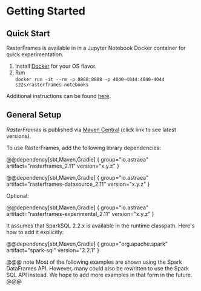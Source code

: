 # Getting Started

## Quick Start

RasterFrames is available in in a Jupyter Notebook Docker container for quick experimentation.

1. Install [Docker](https://www.docker.com/get-docker) for your OS flavor.
2. Run  
   `docker run -it --rm -p 8888:8888 -p 4040-4044:4040-4044 s22s/rasterframes-notebooks`

Additional instructions can be found [here](https://github.com/locationtech/rasterframes/blob/develop/deployment/README.md).

## General Setup

*RasterFrames* is published via [Maven Central](http://search.maven.org/#search%7Cga%7C1%7Crasterframes) (click link to see latest versions).

To use RasterFrames, add the following library dependencies:

@@dependency[sbt,Maven,Gradle] {
  group="io.astraea"
  artifact="rasterframes_2.11"
  version="x.y.z"
}

@@dependency[sbt,Maven,Gradle] {
  group="io.astraea"
  artifact="rasterframes-datasource_2.11"
  version="x.y.z"
}

Optional:

@@dependency[sbt,Maven,Gradle] {
  group="io.astraea"
  artifact="rasterframes-experimental_2.11"
  version="x.y.z"
}

It assumes that SparkSQL 2.2.x is available in the runtime classpath. Here's how to add it explicitly:

@@dependency[sbt,Maven,Gradle] {
  group="org.apache.spark"
  artifact="spark-sql"
  version="2.2.1"
}

@@@ note
Most of the following examples are shown using the Spark DataFrames API. However, many could also be rewritten to use the Spark SQL API instead. We hope to add more examples in that form in the future.
@@@
